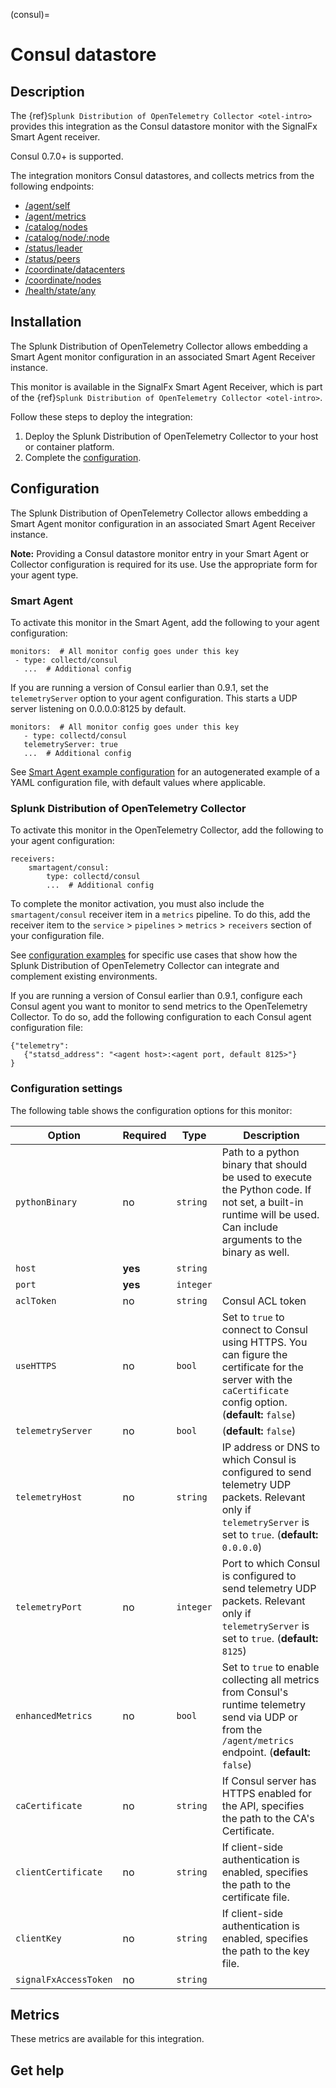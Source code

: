 (consul)=

# Consul datastore

<meta name="description" content="Documentation for the consul monitor">

## Description

The {ref}`Splunk Distribution of OpenTelemetry Collector <otel-intro>` provides this integration as the Consul datastore monitor with the SignalFx Smart Agent receiver.

Consul 0.7.0+ is supported.

The integration monitors Consul datastores, and collects metrics from the following endpoints:

- [/agent/self](https://www.consul.io/api/agent.html#read-configuration)
- [/agent/metrics](https://www.consul.io/api/agent.html#view-metrics)
- [/catalog/nodes](https://www.consul.io/api/catalog.html#list-nodes)
- [/catalog/node/:node](https://www.consul.io/api/catalog.html#list-services-for-node)
- [/status/leader](https://www.consul.io/api/status.html#get-raft-leader)
- [/status/peers](https://www.consul.io/api/status.html#list-raft-peers)
- [/coordinate/datacenters](https://www.consul.io/api/coordinate.html#read-wan-coordinates)
- [/coordinate/nodes](https://www.consul.io/api/coordinate#read-lan-coordinates-for-all-nodes)
- [/health/state/any](https://www.consul.io/api/health.html#list-checks-in-state)

## Installation

The Splunk Distribution of OpenTelemetry Collector allows embedding a Smart Agent monitor configuration in an associated Smart Agent Receiver instance.

This monitor is available in the SignalFx Smart Agent Receiver, which is part of the {ref}`Splunk Distribution of OpenTelemetry Collector <otel-intro>`.

Follow these steps to deploy the integration:

1. Deploy the Splunk Distribution of OpenTelemetry Collector to your host or container platform.
2. Complete the [configuration](https://docs.splunk.com/Observability/gdi/opentelemetry/configure-the-collector.html#otel-configuration).

## Configuration

The Splunk Distribution of OpenTelemetry Collector allows embedding a Smart Agent monitor configuration in an associated Smart Agent Receiver instance.

**Note:** Providing a Consul datastore monitor entry in your Smart Agent or Collector configuration is required for its use. Use the appropriate form for your agent type.

### Smart Agent

To activate this monitor in the Smart Agent, add the following to your agent configuration:

```
monitors:  # All monitor config goes under this key
 - type: collectd/consul
   ...  # Additional config
```

If you are running a version of Consul earlier than 0.9.1, set the `telemetryServer` option to your agent configuration. This starts a UDP server listening on 0.0.0.0:8125 by default.

```
monitors:  # All monitor config goes under this key
   - type: collectd/consul
   telemetryServer: true
   ...  # Additional config
```

See <a href="https://docs.splunk.com/Observability/gdi/smart-agent/smart-agent-resources.html#configure-the-smart-agent" target="_blank">Smart Agent example configuration</a> for an autogenerated example of a YAML configuration file, with default values where applicable.

### Splunk Distribution of OpenTelemetry Collector

To activate this monitor in the OpenTelemetry Collector, add the following to your agent configuration:  

```
receivers:
    smartagent/consul:
        type: collectd/consul
        ...  # Additional config
```

To complete the monitor activation, you must also include the `smartagent/consul` receiver item in a `metrics` pipeline. To do this, add the receiver item to the `service` > `pipelines` > `metrics` > `receivers` section of your configuration file.

See <a href="https://github.com/signalfx/splunk-otel-collector/tree/main/examples" target="_blank">configuration examples</a> for specific use cases that show how the Splunk Distribution of OpenTelemetry Collector can integrate and complement existing environments.

If you are running a version of Consul earlier than 0.9.1, configure each Consul agent you want to monitor to send metrics to the OpenTelemetry Collector. To do so, add the following configuration to each Consul agent configuration file:

```
{"telemetry":
   {"statsd_address": "<agent host>:<agent port, default 8125>"}
}
```

### Configuration settings

The following table shows the configuration options for this monitor:

| Option | Required | Type | Description |
| --- | --- | --- | --- |
| `pythonBinary` | no | `string` | Path to a python binary that should be used to execute the Python code. If not set, a built-in runtime will be used.  Can include arguments to the binary as well. |
| `host` | **yes** | `string` |  |
| `port` | **yes** | `integer` |  |
| `aclToken` | no | `string` | Consul ACL token |
| `useHTTPS` | no | `bool` | Set to `true` to connect to Consul using HTTPS. You can figure the certificate for the server with the `caCertificate` config option. (**default:** `false`) |
| `telemetryServer` | no | `bool` |  (**default:** `false`) |
| `telemetryHost` | no | `string` | IP address or DNS to which Consul is configured to send telemetry UDP packets. Relevant only if `telemetryServer` is set to `true`. (**default:** `0.0.0.0`) |
| `telemetryPort` | no | `integer` | Port to which Consul is configured to send telemetry UDP packets. Relevant only if `telemetryServer` is set to `true`. (**default:** `8125`) |
| `enhancedMetrics` | no | `bool` | Set to `true` to enable collecting all metrics from Consul's runtime telemetry send via UDP or from the `/agent/metrics` endpoint. (**default:** `false`) |
| `caCertificate` | no | `string` | If Consul server has HTTPS enabled for the API, specifies the path to the CA's Certificate. |
| `clientCertificate` | no | `string` | If client-side authentication is enabled, specifies the path to the certificate file. |
| `clientKey` | no | `string` | If client-side authentication is enabled, specifies the path to the key file. |
| `signalFxAccessToken` | no | `string` |  |

## Metrics

These metrics are available for this integration.

<div class="metrics-yaml" url="https://raw.githubusercontent.com/signalfx/signalfx-agent/main/pkg/monitors/collectd/consul/metadata.yaml"></div>

## Get help

```{include} /_includes/troubleshooting.md
```

